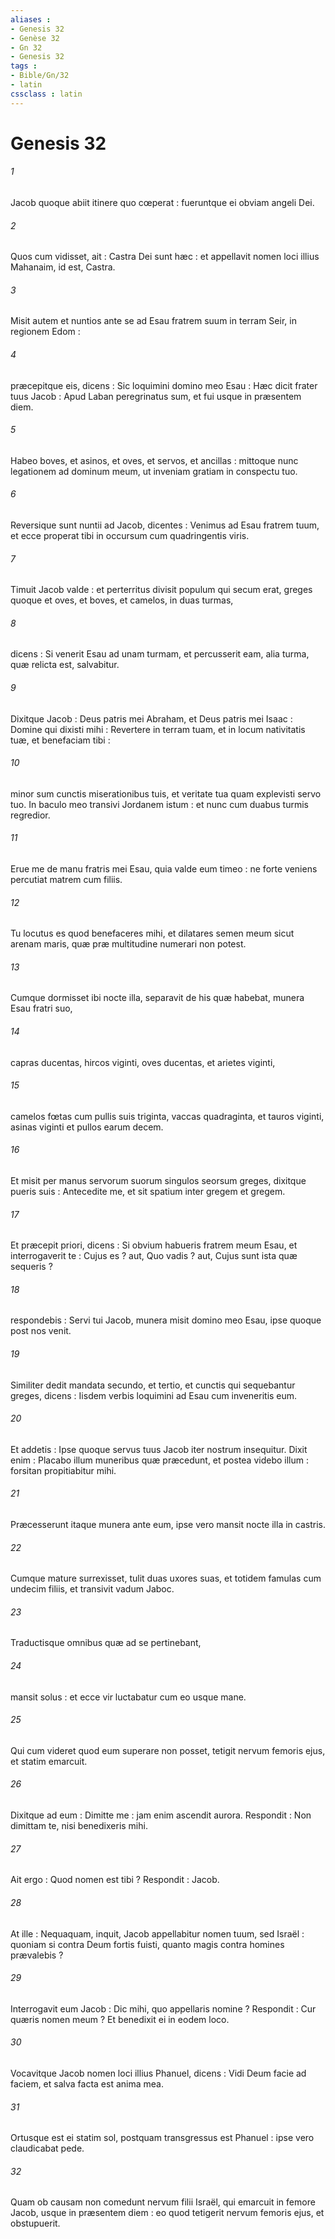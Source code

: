 ```yaml
---
aliases : 
- Genesis 32
- Genèse 32
- Gn 32
- Genesis 32
tags : 
- Bible/Gn/32
- latin
cssclass : latin
---
```


# Genesis 32

###### 1
Jacob quoque abiit itinere quo cœperat : fueruntque ei obviam angeli Dei.
###### 2
Quos cum vidisset, ait : Castra Dei sunt hæc : et appellavit nomen loci illius Mahanaim, id est, Castra.
###### 3
Misit autem et nuntios ante se ad Esau fratrem suum in terram Seir, in regionem Edom :
###### 4
præcepitque eis, dicens : Sic loquimini domino meo Esau : Hæc dicit frater tuus Jacob : Apud Laban peregrinatus sum, et fui usque in præsentem diem.
###### 5
Habeo boves, et asinos, et oves, et servos, et ancillas : mittoque nunc legationem ad dominum meum, ut inveniam gratiam in conspectu tuo.
###### 6
Reversique sunt nuntii ad Jacob, dicentes : Venimus ad Esau fratrem tuum, et ecce properat tibi in occursum cum quadringentis viris.
###### 7
Timuit Jacob valde : et perterritus divisit populum qui secum erat, greges quoque et oves, et boves, et camelos, in duas turmas,
###### 8
dicens : Si venerit Esau ad unam turmam, et percusserit eam, alia turma, quæ relicta est, salvabitur.
###### 9
Dixitque Jacob : Deus patris mei Abraham, et Deus patris mei Isaac : Domine qui dixisti mihi : Revertere in terram tuam, et in locum nativitatis tuæ, et benefaciam tibi :
###### 10
minor sum cunctis miserationibus tuis, et veritate tua quam explevisti servo tuo. In baculo meo transivi Jordanem istum : et nunc cum duabus turmis regredior.
###### 11
Erue me de manu fratris mei Esau, quia valde eum timeo : ne forte veniens percutiat matrem cum filiis.
###### 12
Tu locutus es quod benefaceres mihi, et dilatares semen meum sicut arenam maris, quæ præ multitudine numerari non potest.
###### 13
Cumque dormisset ibi nocte illa, separavit de his quæ habebat, munera Esau fratri suo,
###### 14
capras ducentas, hircos viginti, oves ducentas, et arietes viginti,
###### 15
camelos fœtas cum pullis suis triginta, vaccas quadraginta, et tauros viginti, asinas viginti et pullos earum decem.
###### 16
Et misit per manus servorum suorum singulos seorsum greges, dixitque pueris suis : Antecedite me, et sit spatium inter gregem et gregem.
###### 17
Et præcepit priori, dicens : Si obvium habueris fratrem meum Esau, et interrogaverit te : Cujus es ? aut, Quo vadis ? aut, Cujus sunt ista quæ sequeris ?
###### 18
respondebis : Servi tui Jacob, munera misit domino meo Esau, ipse quoque post nos venit.
###### 19
Similiter dedit mandata secundo, et tertio, et cunctis qui sequebantur greges, dicens : Iisdem verbis loquimini ad Esau cum inveneritis eum.
###### 20
Et addetis : Ipse quoque servus tuus Jacob iter nostrum insequitur. Dixit enim : Placabo illum muneribus quæ præcedunt, et postea videbo illum : forsitan propitiabitur mihi.
###### 21
Præcesserunt itaque munera ante eum, ipse vero mansit nocte illa in castris.
###### 22
Cumque mature surrexisset, tulit duas uxores suas, et totidem famulas cum undecim filiis, et transivit vadum Jaboc.
###### 23
Traductisque omnibus quæ ad se pertinebant,
###### 24
mansit solus : et ecce vir luctabatur cum eo usque mane.
###### 25
Qui cum videret quod eum superare non posset, tetigit nervum femoris ejus, et statim emarcuit.
###### 26
Dixitque ad eum : Dimitte me : jam enim ascendit aurora. Respondit : Non dimittam te, nisi benedixeris mihi.
###### 27
Ait ergo : Quod nomen est tibi ? Respondit : Jacob.
###### 28
At ille : Nequaquam, inquit, Jacob appellabitur nomen tuum, sed Israël : quoniam si contra Deum fortis fuisti, quanto magis contra homines prævalebis ?
###### 29
Interrogavit eum Jacob : Dic mihi, quo appellaris nomine ? Respondit : Cur quæris nomen meum ? Et benedixit ei in eodem loco.
###### 30
Vocavitque Jacob nomen loci illius Phanuel, dicens : Vidi Deum facie ad faciem, et salva facta est anima mea.
###### 31
Ortusque est ei statim sol, postquam transgressus est Phanuel : ipse vero claudicabat pede.
###### 32
Quam ob causam non comedunt nervum filii Israël, qui emarcuit in femore Jacob, usque in præsentem diem : eo quod tetigerit nervum femoris ejus, et obstupuerit.
